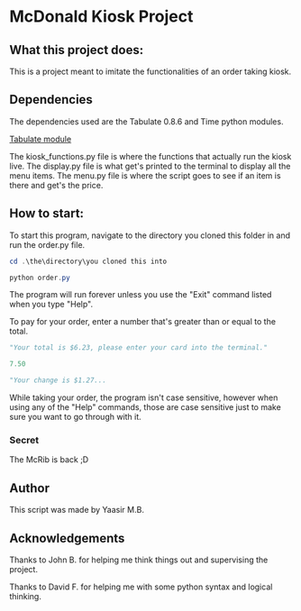 # McDonald Kiosk Project

## What this project does:
This is a project meant to imitate the functionalities of an order taking kiosk.
## Dependencies

The dependencies used are the Tabulate 0.8.6 and Time python modules. 

[Tabulate module](https://pypi.org/project/tabulate/)

The kiosk_functions.py file is where the functions that actually run the kiosk live.
The display.py file is what get's printed to the terminal to display all the menu items.
The menu.py file is where the script goes to see if an item is there and get's the price.
## How to start:

To start this program, navigate to the directory you cloned this folder in and run the order.py file.

```powershell
cd .\the\directory\you cloned this into

python order.py
```


The program will run forever unless you use the "Exit" command listed when you type "Help".

To pay for your order, enter a number that's greater than or equal to the total.

```python
"Your total is $6.23, please enter your card into the terminal."

7.50

"Your change is $1.27...
```

While taking your order, the program isn't case sensitive, however when using any of the "Help" commands, those are case sensitive just to make sure you want to go through with it.

### Secret
The McRib is back ;D

## Author

This script was made by Yaasir M.B.

## Acknowledgements

Thanks to John B. for helping me think things out and supervising the project.

Thanks to David F. for helping me with some python syntax and logical thinking.